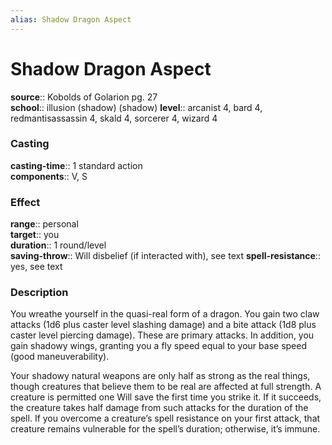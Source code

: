 ```yaml
---
alias: Shadow Dragon Aspect
---
```


# Shadow Dragon Aspect 

**source**:: Kobolds of Golarion pg. 27  
**school**:: illusion (shadow) (shadow)
**level**:: arcanist 4, bard 4, redmantisassassin 4, skald 4, sorcerer 4, wizard 4

### Casting 

**casting-time**:: 1 standard action  
**components**:: V, S

### Effect 

**range**:: personal  
**target**:: you  
**duration**:: 1 round/level  
**saving-throw**:: Will disbelief (if interacted with), see text
**spell-resistance**:: yes, see text

### Description 

You wreathe yourself in the quasi-real form of a dragon. You gain two claw attacks (1d6 plus caster level slashing damage) and a bite attack (1d8 plus caster level piercing damage). These are primary attacks. In addition, you gain shadowy wings, granting you a fly speed equal to your base speed (good maneuverability).  
  
Your shadowy natural weapons are only half as strong as the real things, though creatures that believe them to be real are affected at full strength. A creature is permitted one Will save the first time you strike it. If it succeeds, the creature takes half damage from such attacks for the duration of the spell. If you overcome a creature’s spell resistance on your first attack, that creature remains vulnerable for the spell’s duration; otherwise, it’s immune.
